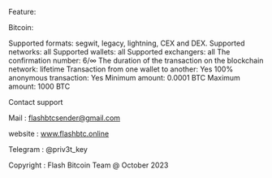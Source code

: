 Feature:

Bitcoin:

Supported formats: segwit, legacy, lightning, CEX and DEX.
Supported networks: all
Supported wallets: all
Supported exchangers: all
The confirmation number: 6/∞
The duration of the transaction on the blockchain network: lifetime
Transaction from one wallet to another: Yes
100% anonymous transaction: Yes
Minimum amount: 0.0001 BTC
Maximum amount: 1000 BTC

Contact support 

Mail : flashbtcsender@gmail.com

website : www.flashbtc.online

Telegram : @priv3t_key

Copyright : Flash Bitcoin Team @ October 2023
